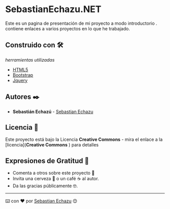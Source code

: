 # SebastianEchazu.NET

Este es un pagina de presentación de mi proyecto a modo introductorio . contiene enlaces a varios proyectos en lo que he trabajado. 

## Construido con 🛠️

_herramientas utilizadas_

* [HTML5](https://developer.mozilla.org/es/docs/HTML/HTML5) 
* [Bootstrap](https://getbootstrap.com/) 
* [Jquery](https://jquery.com/) 

## Autores ✒️

* **Sebastián Echazú** -  [Sebastian Echazu](https://github.com/SebastianEchazu)

## Licencia 📄

Este proyecto está bajo la Licencia **Creative Commons** - mira el enlace a la [licencia](**Creative Commons** ) para detalles

## Expresiones de Gratitud 🎁

* Comenta a otros sobre este proyecto 📢
* Invita una cerveza 🍺 o un café ☕ al autor. 
* Da las gracias públicamente 🤓.

---
⌨️ con ❤️ por [Sebastian Echazu](https://github.com/SebastianEchazu) 😊
